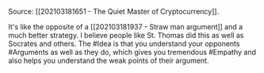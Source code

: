 Source: [[202103181651 - The Quiet Master of Cryptocurrency]]. 

It's like the opposite of a [[202103181937 - Straw man argument]] and a much better strategy. I believe people like St. Thomas did this as well as Socrates and others. The #Idea is that you understand your opponents #Arguments as well as they do, which gives you tremendous #Empathy and also helps you understand the weak points of their argument. 